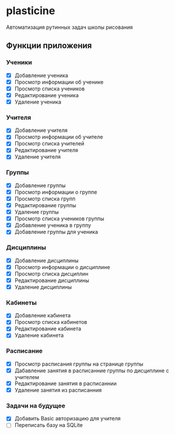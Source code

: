 # plasticine

Автоматизация рутинных задач школы рисования

## Функции приложения

### Ученики

- [x] Добавление ученика
- [x] Просмотр информации об ученике
- [x] Просмотр списка учеников
- [x] Редактирование ученика
- [x] Удаление ученика

### Учителя

- [x] Добавление учителя
- [x] Просмотр информации об учителе
- [x] Просмотр списка учителей
- [x] Редактирование учителя
- [x] Удаление учителя

### Группы

- [x] Добавление группы
- [x] Просмотр информации о группе
- [x] Просмотр списка групп
- [x] Редактирование группы
- [x] Удаление группы
- [x] Просмотр списка учеников группы
- [x] Добавление ученика в группу
- [x] Добавление группы для ученика

### Дисциплины

- [x] Добавление дисциплины
- [x] Просмотр информации о дисциплине
- [x] Просмотр списка дисциплин
- [x] Редактирование дисциплины
- [x] Удаление дисциплины

### Кабинеты

- [x] Добавление кабинета
- [x] Просмотр списка кабинетов
- [x] Редактирование кабинета
- [x] Удаление кабинета

### Расписание

- [x] Просмотр расписания группы на странице группы
- [x] Дабавление занятия в расписанние группы по дисциплине с учителем
- [x] Редактирование занятия в расписаннии
- [x] Удаление занятия из расписанния

### Задачи на будущее

- [x] Добавить Basic авторизацию для учителя
- [ ] Переписать базу на SQLite
